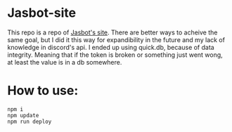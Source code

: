 # Jasbot-site
This repo is a repo of [Jasbot's site](https://jasbot.senghong.xyz). There are better ways to acheive the same goal, but I did it this way for expandibility in the future and my lack of knowledge in discord's api. I ended up using quick.db, because of data integrity. Meaning that if the token is broken or something just went wong, at least the value is in a db somewhere.

# How to use:

```
npm i
npm update
npm run deploy
```
